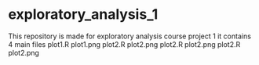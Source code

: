 # exploratory_analysis_1
This repository is made for exploratory analysis course project 1 it contains 4 main files plot1.R plot1.png plot2.R plot2.png plot2.R plot2.png plot2.R plot2.png
